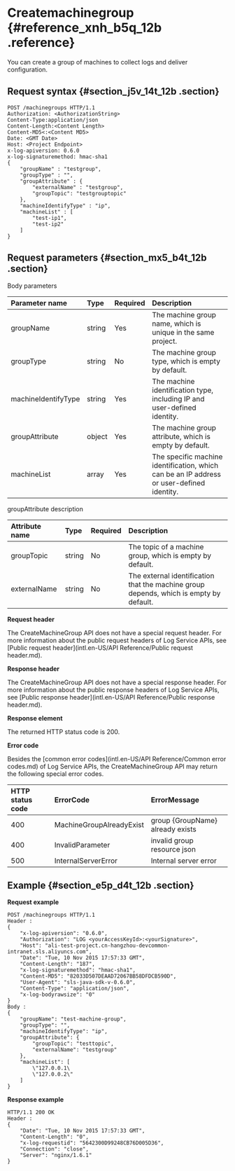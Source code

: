 # Createmachinegroup {#reference_xnh_b5q_12b .reference}

You can create a group of machines to collect logs and deliver configuration.

## Request syntax {#section_j5v_14t_12b .section}

```
POST /machinegroups HTTP/1.1
Authorization: <AuthorizationString> 
Content-Type:application/json
Content-Length:<Content Length>
Content-MD5<:<Content MD5>
Date: <GMT Date>
Host: <Project Endpoint>
x-log-apiversion: 0.6.0
x-log-signaturemethod: hmac-sha1
{
    "groupName" : "testgroup",
    "groupType" : "",
    "groupAttribute" : {
        "externalName" : "testgroup",
        "groupTopic": "testgrouptopic"
    },
    "machineIdentifyType" : "ip",
    "machineList" : [
        "test-ip1",
        "test-ip2"
    ]
}
```

## Request parameters {#section_mx5_b4t_12b .section}

Body parameters

|Parameter name|Type|Required|Description|
|:-------------|:---|:-------|:----------|
|groupName|string|Yes|The machine group name, which is unique in the same project.|
|groupType|string|No|The machine group type, which is empty by default.|
|machineIdentifyType|string|Yes|The machine identification type, including IP and user-defined identity.|
|groupAttribute|object|Yes|The machine group attribute, which is empty by default.|
|machineList|array|Yes|The specific machine identification, which can be an IP address or user-defined identity.|

groupAttribute description

|Attribute name|Type|Required|Description|
|:-------------|:---|:-------|:----------|
|groupTopic|string|No|The topic of a machine group, which is empty by default.|
|externalName|string|No|The external identification that the machine group depends, which is empty by default.|

**Request header**

The CreateMachineGroup API does not have a special request header. For more information about the public request headers of Log Service APIs, see [Public request header](intl.en-US/API Reference/Public request header.md).

**Response header**

The CreateMachineGroup API does not have a special response header. For more information about the public response headers of Log Service APIs, see [Public response header](intl.en-US/API Reference/Public response header.md).

**Response element**

The returned HTTP status code is 200.

**Error code**

Besides the [common error codes](intl.en-US/API Reference/Common error codes.md) of Log Service APIs, the CreateMachineGroup API may return the following special error codes.

|HTTP status code|ErrorCode|ErrorMessage|
|:---------------|:--------|:-----------|
|400|MachineGroupAlreadyExist|group \{GroupName\} already exists|
|400|InvalidParameter|invalid group resource json|
|500|InternalServerError|Internal server error|

## Example {#section_e5p_d4t_12b .section}

**Request example**

```
POST /machinegroups HTTP/1.1
Header :
{
    "x-log-apiversion": "0.6.0",
    "Authorization": "LOG <yourAccessKeyId>:<yourSignature>",
    "Host": "ali-test-project.cn-hangzhou-devcommon-intranet.sls.aliyuncs.com",
    "Date": "Tue, 10 Nov 2015 17:57:33 GMT",
    "Content-Length": "187",
    "x-log-signaturemethod": "hmac-sha1",
    "Content-MD5": "82033D507DEAAD72067BB58DFDCB590D",
    "User-Agent": "sls-java-sdk-v-0.6.0",
    "Content-Type": "application/json",
    "x-log-bodyrawsize": "0"
}
Body :
{
    "groupName": "test-machine-group",
    "groupType": "",
    "machineIdentifyType": "ip",
    "groupAttribute": {
        "groupTopic": "testtopic",
        "externalName": "testgroup"
    },
    "machineList": [
        \"127.0.0.1\
        \"127.0.0.2\"
    ]
}
```

**Response example**

```
HTTP/1.1 200 OK
Header :
{
    "Date": "Tue, 10 Nov 2015 17:57:33 GMT",
    "Content-Length": "0",
    "x-log-requestid": "5642300D99248CB76D005D36",
    "Connection": "close",
    "Server": "nginx/1.6.1"
}
```

